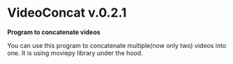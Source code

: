 # VideoConcat v.0.2.1
**Program to concatenate videos**

You can use this program to concatenate multiple(now only two) videos into one.
It is using moviepy library under the hood. 


